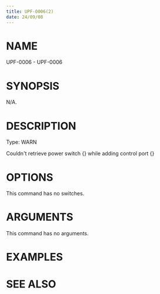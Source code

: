 ```yaml
---
title: UPF-0006(2)
date: 24/09/08
---
```


# NAME

UPF-0006 - UPF-0006

# SYNOPSIS

N/A.

# DESCRIPTION

Type: WARN

Couldn't retrieve power switch {} while adding control port {}

# OPTIONS

This command has no switches.

# ARGUMENTS

This command has no arguments.

# EXAMPLES

# SEE ALSO
